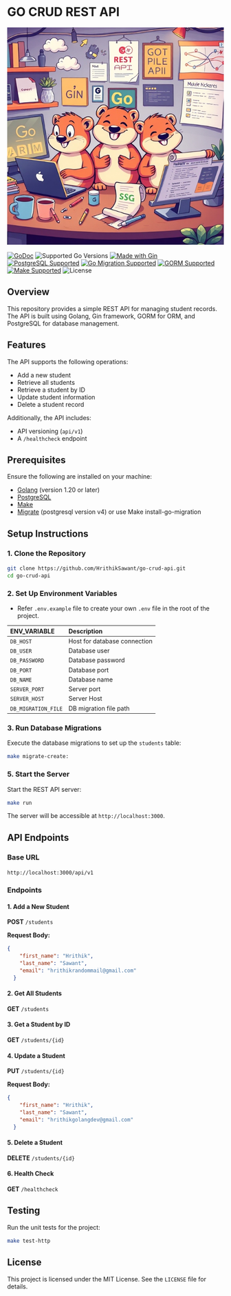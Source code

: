 # GO CRUD REST API

![Go CRUD REST API Logo](https://github.com/HrithikSawant/go-crud-api/raw/master/.assets/GoRest.jpeg)


[![GoDoc](https://pkg.go.dev/badge/github.com/HrithikSawant/go-crud-api)](https://pkg.go.dev/github.com/HrithikSawant/go-crud-api)
![Supported Go Versions](https://img.shields.io/badge/Go-1.20%2C%201.21%2C%201.22-lightgrey.svg)
[![Made with Gin](https://img.shields.io/badge/made_with-Gin-00b59c.svg)](https://gin-gonic.com/)
[![PostgreSQL Supported](https://img.shields.io/badge/PostgreSQL-Supported-4169e1.svg)](https://www.postgresql.org/)
[![Go Migration Supported](https://img.shields.io/badge/Go_Migrations-Supported-63d368.svg)](https://github.com/golang-migrate/migrate)
[![GORM Supported](https://img.shields.io/badge/GORM-Supported-9c1e5e.svg)](https://gorm.io/)
[![Make Supported](https://img.shields.io/badge/Make-Supported-2d3138.svg)](https://www.gnu.org/software/make/)
![License](https://img.shields.io/badge/license-MIT-green.svg)




## Overview
This repository provides a simple REST API for managing student records. The API is built using Golang, Gin framework, GORM for ORM, and PostgreSQL for database management.

## Features
The API supports the following operations:
- Add a new student
- Retrieve all students
- Retrieve a student by ID
- Update student information
- Delete a student record

Additionally, the API includes:
- API versioning (`api/v1`)
- A `/healthcheck` endpoint

## Prerequisites
Ensure the following are installed on your machine:
- [Golang](https://golang.org/dl/) (version 1.20 or later)
- [PostgreSQL](https://www.postgresql.org/)
- [Make](https://www.gnu.org/software/make/)
- [Migrate](https://github.com/golang-migrate/migrate) (postgresql version v4) or use Make install-go-migration

## Setup Instructions

### 1. Clone the Repository
```bash
git clone https://github.com/HrithikSawant/go-crud-api.git
cd go-crud-api
```

### 2. Set Up Environment Variables
- Refer `.env.example` file to create your own `.env` file in the root of the project.

| ENV_VARIABLE | Description |
| :-------- | :------------------------- |
| `DB_HOST` | Host for database connection 
| `DB_USER` | Database user
| `DB_PASSWORD` | Database password
| `DB_PORT` | Database port
| `DB_NAME` | Database name
| `SERVER_PORT` | Server port
| `SERVER_HOST` | Server Host
| `DB_MIGRATION_FILE` | DB migration file path

### 3. Run Database Migrations
Execute the database migrations to set up the `students` table:
```bash
make migrate-create:
```

### 5. Start the Server
Start the REST API server:
```bash
make run
```
The server will be accessible at `http://localhost:3000`.

## API Endpoints

### Base URL
`http://localhost:3000/api/v1`

### Endpoints

#### 1. Add a New Student
**POST** `/students`

**Request Body:**
```json
{
    "first_name": "Hrithik",
    "last_name": "Sawant",
    "email": "hrithikrandommail@gmail.com"
  }
```

#### 2. Get All Students
**GET** `/students`

#### 3. Get a Student by ID
**GET** `/students/{id}`

#### 4. Update a Student
**PUT** `/students/{id}`

**Request Body:**
```json
{
    "first_name": "Hrithik",
    "last_name": "Sawant",
    "email": "hrithikgolangdev@gmail.com"
  }
```

#### 5. Delete a Student
**DELETE** `/students/{id}`

#### 6. Health Check
**GET** `/healthcheck`

## Testing
Run the unit tests for the project:
```bash
make test-http
```

## License
This project is licensed under the MIT License. See the `LICENSE` file for details.
